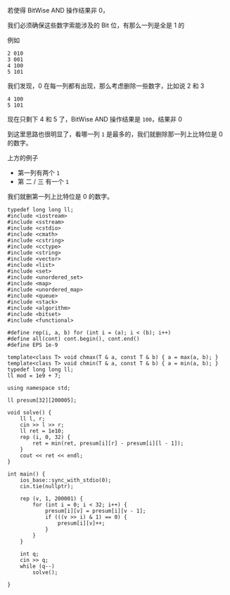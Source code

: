 若使得 BitWise AND 操作结果非 0，

我们必须确保这些数字索能涉及的 Bit 位，有那么一列是全是 1 的

例如

```
2 010
3 001
4 100
5 101 
```

我们发现，0 在每一列都有出现，那么考虑删除一些数字，比如说 2 和 3

```
4 100
5 101 
```

现在只剩下 4 和 5 了，BitWise AND 操作结果是 `100`，结果非 0

到这里思路也很明显了，看哪一列 `1` 是最多的，我们就删除那一列上比特位是 0 的数字。

上方的例子
- 第一列有两个 `1`
- 第 二 / 三 有一个 `1`

我们就删第一列上比特位是 0 的数字。

```
typedef long long ll;
#include <iostream> 
#include <sstream> 
#include <cstdio> 
#include <cmath> 
#include <cstring> 
#include <cctype> 
#include <string> 
#include <vector> 
#include <list> 
#include <set> 
#include <unordered_set>
#include <map> 
#include <unordered_map>
#include <queue> 
#include <stack> 
#include <algorithm>
#include <bitset>
#include <functional> 
    
#define rep(i, a, b) for (int i = (a); i < (b); i++)
#define all(cont) cont.begin(), cont.end()
#define EPS 1e-9
    
template<class T> void chmax(T & a, const T & b) { a = max(a, b); } 
template<class T> void chmin(T & a, const T & b) { a = min(a, b); } 
typedef long long ll;
ll mod = 1e9 + 7;
    
using namespace std;
 
ll presum[32][200005];
 
void solve() {
    ll l, r;
    cin >> l >> r;
    ll ret = 1e10;
    rep (i, 0, 32) {
        ret = min(ret, presum[i][r] - presum[i][l - 1]);
    }
    cout << ret << endl;
}
    
int main() {
    ios_base::sync_with_stdio(0);
    cin.tie(nullptr);
    
    rep (v, 1, 200001) {
        for (int i = 0; i < 32; i++) {
            presum[i][v] = presum[i][v - 1];
            if (((v >> i) & 1) == 0) {
                presum[i][v]++;
            }
        }
    }
    
    int q;
    cin >> q;
    while (q--)
        solve();
    
}
```